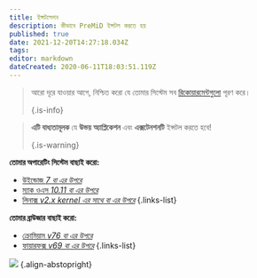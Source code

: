 ```yaml
---
title: ইন্সটলেশন
description: কীভাবে PreMiD ইন্সটল করতে হয়
published: true
date: 2021-12-20T14:27:18.034Z
tags:
editor: markdown
dateCreated: 2020-06-11T18:03:51.119Z
---
```


> আরো দূরে যাওয়ার আগে, নিশ্চিত করো যে তোমার সিস্টেম সব [রিকোয়ারমেন্টগুলো](/install/requirements) পূরণ করে।
>
> {.is-info}

> **এটি বাধ্যতামূলক** যে **উভয়** **অ্যাপ্লিকেশন** এবং **এক্সটেনশনটি** ইন্সটল করতে হবে!
>
> {.is-warning}

**তোমার অপারেটিং সিস্টেম বাছাই করো:**
- [উইন্ডোজ *7 বা এর উপরে*](/install/windows)
- [ম্যাক ওএস *10.11 বা এর উপরে*](/install/macos)
- [লিনাক্স *v2.x kernel এর সাথে বা এর উপরে*](/install/linux)
{.links-list}

**তোমার ব্রাউজার বাছাই করো:**
- [ক্রোমিয়াম *v76 বা এর উপরে*](/install/chromium)
- [ফায়ারফক্স *v69 বা এর উপরে*](/install/firefox)
{.links-list}

![](https://a.icons8.com/ajlQdsfa/FZhYWV/svg.svg) {.align-abstopright}
